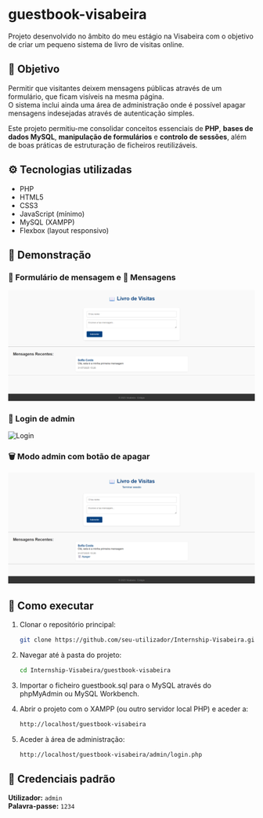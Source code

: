 # guestbook-visabeira

Projeto desenvolvido no âmbito do meu estágio na Visabeira com o objetivo de criar um pequeno sistema de livro de visitas online.

## 🧠 Objetivo

Permitir que visitantes deixem mensagens públicas através de um formulário, que ficam visíveis na mesma página.  
O sistema inclui ainda uma área de administração onde é possível apagar mensagens indesejadas através de autenticação simples.

Este projeto permitiu-me consolidar conceitos essenciais de **PHP**, **bases de dados MySQL**, **manipulação de formulários** e **controlo de sessões**, além de boas práticas de estruturação de ficheiros reutilizáveis.

## ⚙️ Tecnologias utilizadas

- PHP
- HTML5
- CSS3
- JavaScript (mínimo)
- MySQL (XAMPP)
- Flexbox (layout responsivo)

## 📸 Demonstração

### 📝 Formulário de mensagem e 💬 Mensagens

![Formulário de mensagem](./assets/images/homepage.png)

### 🔐 Login de admin

![Login](./assets/images/login.png)

### 🗑️ Modo admin com botão de apagar

![Apagar mensagem](./assets/images/delete.png)

## 🚀 Como executar

1. Clonar o repositório principal:

    ```bash
    git clone https://github.com/seu-utilizador/Internship-Visabeira.git
    ```

2. Navegar até à pasta do projeto:

    ```bash
    cd Internship-Visabeira/guestbook-visabeira
    ```

3. Importar o ficheiro guestbook.sql para o MySQL através do phpMyAdmin ou MySQL Workbench.
4. Abrir o projeto com o XAMPP (ou outro servidor local PHP) e aceder a:

    ```bash
    http://localhost/guestbook-visabeira
    ```

5. Aceder à área de administração:

    ```bash
    http://localhost/guestbook-visabeira/admin/login.php
    ```
## 🔐 Credenciais padrão

**Utilizador:** `admin`  
**Palavra-passe:** `1234`
